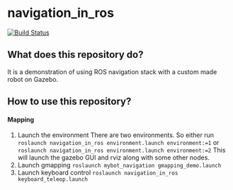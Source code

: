 # navigation_in_ros
[![Build Status](https://travis-ci.org/sanjaythakur/navigation_in_ros.svg?branch=master)](https://travis-ci.org/sanjaythakur/navigation_in_ros)

## What does this repository do?
It is a demonstration of using ROS navigation stack with a custom made robot on Gazebo.

## How to use this repository?
#### Mapping
1. Launch the environment
There are two environments. So either run 
```roslaunch navigation_in_ros environment.launch environment:=1```
or
```roslaunch navigation_in_ros environment.launch environment:=2```
This will launch the gazebo GUI and rviz along with some other nodes.
2. Launch gmapping
```roslaunch mybot_navigation gmapping_demo.launch```
3. Launch keyboard control
```roslaunch navigation_in_ros keyboard_teleop.launch```